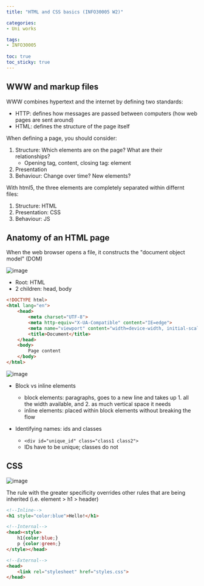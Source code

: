 ```yaml
---
title: "HTML and CSS basics (INFO30005 W2)"

categories: 
- Uni works

tags:
- INFO30005
  
toc: true
toc_sticky: true
---
```


## WWW and markup files

WWW combines hypertext and the internet by defining two standards: 
- HTTP: defines how messages are passed between computers (how web pages are sent around)
- HTML: defines the structure of the page itself

When defining a page, you should consider:
1. Structure: Which elements are on the page? What are their relationships?
   - Opening tag, content, closing tag: element
2. Presentation
3. Behaviour: Change over time? New elements?

With html5, the three elements are completely separated within differnt files:
1. Structure: HTML
2. Presentation: CSS
3. Behaviour: JS

## Anatomy of an HTML page

When the web browser opens a file, it constructs the "document object model" (DOM)

![image](https://www.w3schools.com/js/pic_htmltree.gif)

- Root: HTML 
- 2 children: head, body

```html
<!DOCTYPE html>
<html lang="en">
    <head>
        <meta charset="UTF-8">
        <meta http-equiv="X-UA-Compatible" content="IE=edge">
        <meta name="viewport" content="width=device-width, initial-scale=1.0">
        <title>Document</title>
    </head>
    <body>
        Page content
    </body>
</html>
```

![image](https://user-images.githubusercontent.com/54295374/157457559-71d3b47b-09c9-43ec-8a7e-b7e9b69d37d5.png)

- Block vs inline elements
  - block elements: paragraphs, goes to a new line and takes up 1. all the width available, and 2. as much vertical space it needs
  - inline elements: placed within block elements without breaking the flow

- Identifying names: ids and classes
  - `<div id="unique_id" class="class1 class2">`
  - IDs have to be unique; classes do not

## CSS

![image](https://www.w3schools.com/css/img_selector.gif)

The rule with the greater specificity overrides other rules that are being inherited (i.e. element > h1 > header)

```html
<!--Inline-->
<h1 style="color:blue">Hello!</h1>

<!--Internal-->
<head><style>
    h1{color:blue;}
    p {color:green;}
</style></head>

<!--External-->
<head>
    <link rel="stylesheet" href="styles.css">
</head>
```